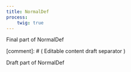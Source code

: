 ```yaml
---
title: NormalDef
process:
    twig: true
---
```


<p>Final part of NormalDef</p>
[comment]: # ( Editable content draft separator )
<p>Draft part of NormalDef <span class="fr-emoticon fr-deletable fr-emoticon-img" style="background: url(https://cdnjs.cloudflare.com/ajax/libs/emojione/2.0.1/assets/svg/1f606.svg);">&nbsp;</span>&nbsp;</p>